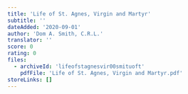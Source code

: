 ```yaml
---
title: 'Life of St. Agnes, Virgin and Martyr'
subtitle: ''
dateAdded: '2020-09-01'
author: 'Dom A. Smith, C.R.L.'
translator: ''
score: 0
rating: 0
files:
  - archiveId: 'lifeofstagnesvir00smituoft'
    pdfFile: 'Life of St. Agnes, Virgin and Martyr.pdf'
storeLinks: []
---
```



